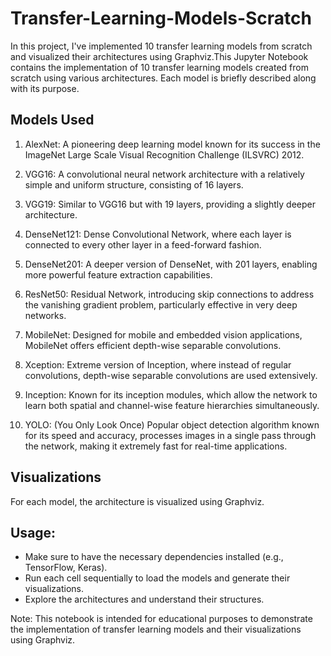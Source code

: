 # Transfer-Learning-Models-Scratch

In this project, I've implemented 10 transfer learning models from scratch and visualized their architectures using Graphviz.This Jupyter Notebook contains the implementation of 10 transfer learning models created from scratch using various architectures. Each model is briefly described along with its purpose.

## Models Used
1. AlexNet: A pioneering deep learning model known for its success in the ImageNet Large Scale Visual Recognition Challenge (ILSVRC) 2012.

2. VGG16: A convolutional neural network architecture with a relatively simple and uniform structure, consisting of 16 layers.

3. VGG19: Similar to VGG16 but with 19 layers, providing a slightly deeper architecture.

4. DenseNet121: Dense Convolutional Network, where each layer is connected to every other layer in a feed-forward fashion.

5. DenseNet201: A deeper version of DenseNet, with 201 layers, enabling more powerful feature extraction capabilities.

6. ResNet50: Residual Network, introducing skip connections to address the vanishing gradient problem, particularly effective in very deep networks.

7. MobileNet: Designed for mobile and embedded vision applications, MobileNet offers efficient depth-wise separable convolutions.

8. Xception: Extreme version of Inception, where instead of regular convolutions, depth-wise separable convolutions are used extensively.

9. Inception: Known for its inception modules, which allow the network to learn both spatial and channel-wise feature hierarchies simultaneously.

10. YOLO: (You Only Look Once) Popular object detection algorithm known for its speed and accuracy, processes images in a single pass through the network, making it extremely fast for real-time applications.

## Visualizations

For each model, the architecture is visualized using Graphviz.

## Usage:
- Make sure to have the necessary dependencies installed (e.g., TensorFlow, Keras).
- Run each cell sequentially to load the models and generate their visualizations.
- Explore the architectures and understand their structures.

Note: This notebook is intended for educational purposes to demonstrate the implementation of transfer learning models and their visualizations using Graphviz.

